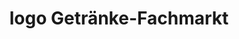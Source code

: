 ---
title: "logo Getränke-Fachmarkt"
url: /hanau/logo-getraenke-fachmarkt-lamboystrasse/
shop: Getränke
---